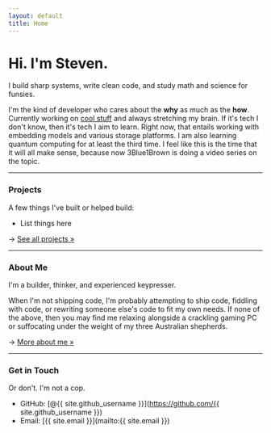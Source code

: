 ```yaml
---
layout: default
title: Home
---
```


# Hi. I'm Steven.

I build sharp systems, write clean code, and study math and science for funsies.

I'm the kind of developer who cares about the **why** as much as the **how**. Currently working on [cool stuff](/projects) and always stretching my brain. If it's tech I don't know, then it's tech I aim to learn. Right now, that entails working with embedding models and various storage platforms. I am also learning quantum computing for at least the third time. I feel like this is the time that it will all make sense, because now 3Blue1Brown is doing a video series on the topic.

---

### Projects  
A few things I've built or helped build:

- List things here

→ [See all projects »](/projects)

---

### About Me

I'm a builder, thinker, and experienced keypresser.

When I'm not shipping code, I'm probably attempting to ship code, fiddling with code, or rewriting someone else's code to fit my own needs. If none of the above, then you may find me relaxing alongside a crackling gaming PC or suffocating under the weight of my three Australian shepherds.

→ [More about me »](/about)

---

### Get in Touch
Or don't. I'm not a cop.
- GitHub: [@{{ site.github_username }}](https://github.com/{{ site.github_username }})
- Email: [{{ site.email }}](mailto:{{ site.email }})
